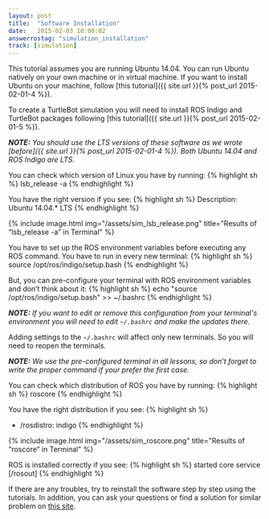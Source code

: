 ```yaml
---
layout: post
title:  "Software Installation"
date:   2015-02-03 10:00:02
answerrostag: "simulation_installation"
track: [simulation]
---
```


This tutorial assumes you are running Ubuntu 14.04. You can run Ubuntu natively
on your own machine or in virtual machine. If you want to install Ubuntu on
your machine, follow [this tutorial]({{ site.url }}{% post_url 2015-02-01-4 %}).

To create a TurtleBot simulation you will need to install ROS Indigo and
TurtleBot packages following [this tutorial]({{ site.url }}{% post_url 2015-02-01-5 %}).

***NOTE:*** *You should use the LTS versions of these software as we wrote
[before]({{ site.url }}{% post_url 2015-02-01-4 %}). Both Ubuntu 14.04 and ROS
Indigo are LTS.*

You can check which version of Linux you have by running:
{% highlight sh %}
lsb_release -a
{% endhighlight %}

You have the right version if you see:
{% highlight sh %}
Description: Ubuntu 14.04.* LTS
{% endhighlight %}

{% include image.html img="/assets/sim_lsb_release.png" title="Results of “lsb_release -a” in Terminal" %}

You have to set up the ROS environment variables before executing any ROS
command. You have to run in every new terminal:
{% highlight sh %}
source /opt/ros/indigo/setup.bash
{% endhighlight %}

But, you can pre-configure your terminal with ROS environment variables and
don’t think about it:
{% highlight sh %}
echo "source /opt/ros/indigo/setup.bash" >> ~/.bashrc
{% endhighlight %}

***NOTE:*** *If you want to edit or remove this configuration from your terminal's
environment you will need to edit `~/.bashrc` and make the updates there.*

Adding settings to the `~/.bashrc` will affect only new terminals. So you will
need to reopen the terminals.

***NOTE:*** *We use the pre-configured terminal in all lessons, so don’t forget
to write the proper command if your prefer the first case.*

You can check which distribution of ROS you have by running:
{% highlight sh %}
roscore
{% endhighlight %}

You have the right distribution if you see:
{% highlight sh %}
 * /rosdistro: indigo
{% endhighlight %}

{% include image.html img="/assets/sim_roscore.png" title="Results of “roscore” in Terminal" %}

ROS is installed correctly if you see:
{% highlight sh %}
started core service [/rosout]
{% endhighlight %}

If there are any troubles, try to reinstall the software step by step using the
tutorials. In addition, you can ask your questions or find a solution for
similar problem on [this site](http://answers.ros.org/questions/).
